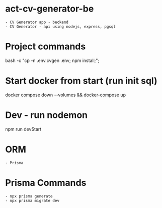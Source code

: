 # act-cv-generator-be
    - CV Generator app - beckend
    - CV Generator - api using nodejs, express, pgsql

# Project commands
bash -c "cp -n .env.cvgen .env; npm install;";

# Start docker from start (run init sql)
docker compose down --volumes && docker-compose up

# Dev - run nodemon
npm run devStart

# ORM
    - Prisma
# Prisma Commands
    - npx prisma generate
    - npx prisma migrate dev
